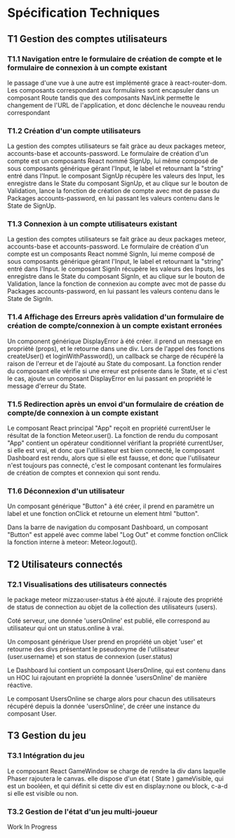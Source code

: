 # Spécification Techniques

## T1 Gestion des comptes utilisateurs

### T1.1 Navigation entre le formulaire de création de compte et le formulaire de connexion à un compte existant
le passage d'une vue à une autre est implémenté grace à react-router-dom. Les composants correspondant aux formulaires sont encapsuler dans un composant Route tandis que des composants NavLink permette le changement de l'URL de l'application, et donc déclenche le nouveau rendu correspondant

### T1.2 Création d'un compte utilisateurs
La gestion des comptes utilisateurs se fait gràce au deux packages meteor, accounts-base et accounts-password. Le formulaire de création d'un compte est un composants React nommé SignUp, lui même composé de sous composants générique gérant l'Input, le label et retournant la "string" entré dans l'Input. le composant SignUp récupère les valeurs des Input, les enregistre dans le State du composant SignUp, et au clique sur le bouton de Validation, lance la fonction de création de compte avec mot de passe du Packages accounts-password, en lui passant les valeurs contenu dans le State de SignUp.

### T1.3 Connexion à un compte utilisateurs existant
La gestion des comptes utilisateurs se fait gràce au deux packages meteor, accounts-base et accounts-password. Le formulaire de création d'un compte est un composants React nommé SignIn, lui meme composé de sous composants générique gérant l'Input, le label et retournant la "string" entré dans l'Input. le composant SignIn récupère les valeurs des Inputs, les enregistre dans le State du composant SignIn, et au clique sur le bouton de Validation, lance la fonction de connexion au compte avec mot de passe du Packages accounts-password, en lui passant les valeurs contenu dans le State de SignIn.

### T1.4 Affichage des Erreurs après validation d'un formulaire de création de compte/connexion à un compte existant erronées
Un component générique DisplayError à été créer. il prend un message en propriété (props), et le retourne dans une div.
Lors de l'appel des fonctions createUser() et loginWithPassword(), un callback se charge de récupéré la raison de l'erreur et de l'ajouté au State du composant.
La fonction render du composant elle vérifie si une erreur est présente dans le State, et si c'est le cas, ajoute un composant DisplayError en lui passant en propriété le message d'erreur du State.

### T1.5 Redirection après un envoi d'un formulaire de création de compte/de connexion à un compte existant
Le composant React principal "App" reçoit en propriété currentUser le résultat de la fonction Meteor.user().
La fonction de rendu du composant "App" contient un opérateur conditionnel vérifiant la propriété currentUser, si elle est vrai, et donc que l'utilisateur est bien connecté, le composant Dashboard est rendu, alors que si elle est fausse, et donc que l'utilisateur n'est toujours pas connecté, c'est le composant contenant les formulaires de création de comptes et connexion qui sont rendu.

### T1.6 Déconnexion d'un utilisateur
Un composant générique "Button" à été créer, il prend en paramètre un label et une fonction onClick et retourne un element html "button".

Dans la barre de navigation du composant Dashboard, un composant "Button" est appelé avec comme label "Log Out" et comme fonction onClick la fonction interne à meteor: Meteor.logout().

## T2 Utilisateurs connectés

### T2.1 Visualisations des utilisateurs connectés
le package meteor mizzao:user-status à été ajouté. il rajoute des propriété de status de connection au objet de la collection des utilisateurs (users).

Coté serveur, une donnée 'usersOnline' est publié, elle correspond au utilisateur qui ont un status.online à vrai.

Un composant générique User prend en propriété un objet 'user' et retourne des divs présentant le pseudonyme de l'utilisateur (user.username) et son status de connexion (user.status)

Le Dashboard lui contient un composant UsersOnline, qui est contenu dans un HOC lui rajoutant en propriété la donnée
'usersOnline' de manière réactive.

Le composant UsersOnline se charge alors pour chacun des utilisateurs récupéré depuis la donnée 'usersOnline',
de créer une instance du composant User.

## T3 Gestion du jeu

### T3.1 Intégration du jeu
Le composant React GameWindow se charge de rendre la div dans laquelle Phaser rajoutera le canvas. elle dispose d'un état ( State ) gameVisible, qui est un booléen, et qui définit si cette div est en display:none ou block, c-a-d si elle est visible ou non.

### T3.2 Gestion de l'état d'un jeu multi-joueur
Work In Progress
